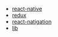 * [react-native](view/app/react-native/react-native.md)
* [redux](view/app/react-native/redux.md)
* [react-natigation](view/app/react-native/react-natigation.md)
* [lib](view/app/react-native/lib.md)

